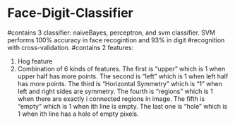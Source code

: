 # Face-Digit-Classifier
#contains 3 classifier: 
naiveBayes, perceptron, and svm classifier. SVM performs 100% accuracy in face recogintion and 93% in digit #recognition with cross-validation.
#contains 2 features: 
1. Hog feature 
2. Combination of 6 kinds of features. The first is “upper” which is 1 when upper half has more points. The second is “left” which is 1 when left half has more points. The third is “Horizontal Symmetry” which is “1” when left and right sides are symmetry. The fourth is “regions” which is 1 when there are exactly i connected regions in image. The fifth is “empty” which is 1 when ith line is empty. The last one is “hole” which is 1 when ith line has a hole of empty pixels. 

